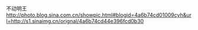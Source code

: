 不动明王
http://photo.blog.sina.com.cn/showpic.html#blogid=4a6b74cd01009cyh&url=http://s1.sinaimg.cn/orignal/4a6b74cd44e396fcd0b30
